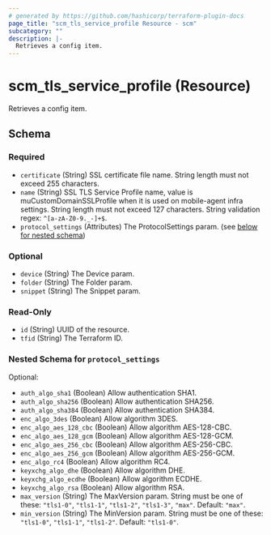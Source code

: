 ```yaml
---
# generated by https://github.com/hashicorp/terraform-plugin-docs
page_title: "scm_tls_service_profile Resource - scm"
subcategory: ""
description: |-
  Retrieves a config item.
---
```


# scm_tls_service_profile (Resource)

Retrieves a config item.



<!-- schema generated by tfplugindocs -->
## Schema

### Required

- `certificate` (String) SSL certificate file name. String length must not exceed 255 characters.
- `name` (String) SSL TLS Service Profile name, value is muCustomDomainSSLProfile when it is used on mobile-agent infra settings. String length must not exceed 127 characters. String validation regex: `^[a-zA-Z0-9._-]+$`.
- `protocol_settings` (Attributes) The ProtocolSettings param. (see [below for nested schema](#nestedatt--protocol_settings))

### Optional

- `device` (String) The Device param.
- `folder` (String) The Folder param.
- `snippet` (String) The Snippet param.

### Read-Only

- `id` (String) UUID of the resource.
- `tfid` (String) The Terraform ID.

<a id="nestedatt--protocol_settings"></a>
### Nested Schema for `protocol_settings`

Optional:

- `auth_algo_sha1` (Boolean) Allow authentication SHA1.
- `auth_algo_sha256` (Boolean) Allow authentication SHA256.
- `auth_algo_sha384` (Boolean) Allow authentication SHA384.
- `enc_algo_3des` (Boolean) Allow algorithm 3DES.
- `enc_algo_aes_128_cbc` (Boolean) Allow algorithm AES-128-CBC.
- `enc_algo_aes_128_gcm` (Boolean) Allow algorithm AES-128-GCM.
- `enc_algo_aes_256_cbc` (Boolean) Allow algorithm AES-256-CBC.
- `enc_algo_aes_256_gcm` (Boolean) Allow algorithm AES-256-GCM.
- `enc_algo_rc4` (Boolean) Allow algorithm RC4.
- `keyxchg_algo_dhe` (Boolean) Allow algorithm DHE.
- `keyxchg_algo_ecdhe` (Boolean) Allow algorithm ECDHE.
- `keyxchg_algo_rsa` (Boolean) Allow algorithm RSA.
- `max_version` (String) The MaxVersion param. String must be one of these: `"tls1-0"`, `"tls1-1"`, `"tls1-2"`, `"tls1-3"`, `"max"`. Default: `"max"`.
- `min_version` (String) The MinVersion param. String must be one of these: `"tls1-0"`, `"tls1-1"`, `"tls1-2"`. Default: `"tls1-0"`.

